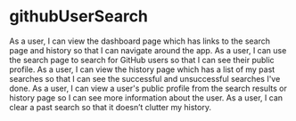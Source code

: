 # githubUserSearch
As a user, I can view the dashboard page which has links to the search page and history so that I can navigate around the app.
As a user, I can use the search page to search for GitHub users so that I can see their public profile.
As a user, I can view the history page which has a list of my past searches so that I can see the successful and unsuccessful searches I've done.
As a user, I can view a user's public profile from the search results or history page so I can see more information about the user. 
As a user, I can clear a past search so that it doesn’t clutter my history.
